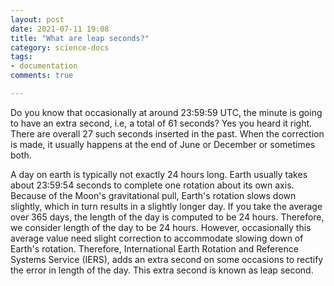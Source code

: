 ```yaml
---
layout: post
date: 2021-07-11 19:08
title: "What are leap seconds?"
category: science-docs
tags:
- documentation 
comments: true

---
```


Do you know that occasionally at around 23:59:59 UTC, the minute is going to have an extra second, i.e, a total of 61 seconds? Yes you heard it right. 
There are overall 27 such seconds inserted in the past. When the correction is made, it usually happens at the end of June or December or sometimes both.

<!--more-->

A day on earth is typically not exactly 24 hours long. Earth usually takes about 23:59:54 seconds to complete one rotation about its own axis.
Because of the Moon's gravitational pull, Earth's rotation slows down slightly, which in turn results in a slightly longer day. If you take the average over 365 days,
the length of the day is computed to be 24 hours. Therefore, we consider length of the day to be 24 hours. However, occasionally this average value need slight correction to 
accommodate slowing down of Earth's rotation. Therefore, International Earth Rotation and Reference Systems Service (IERS), adds an extra second on some occasions
to rectify the error in length of the day. This extra second is known as leap second.
